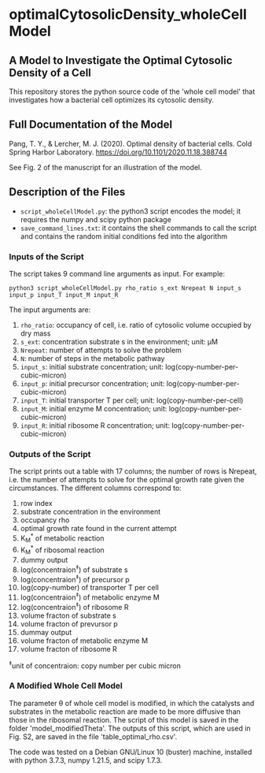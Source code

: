 # optimalCytosolicDensity_wholeCellModel

## A Model to Investigate the Optimal Cytosolic Density of a Cell

This repository stores the python source code of the 'whole cell model' that investigates how a bacterial cell optimizes its cytosolic density.

## Full Documentation of the Model

Pang, T. Y., & Lercher, M. J. (2020). Optimal density of bacterial cells. Cold Spring Harbor Laboratory. https://doi.org/10.1101/2020.11.18.388744

See Fig. 2 of the manuscript for an illustration of the model.

## Description of the Files

* `script_wholeCellModel.py`: the python3 script encodes the model; it requires the numpy and scipy python package
* `save_command_lines.txt`: it contains the shell commands to call the script and contains the random initial conditions fed into the algorithm

### Inputs of the Script

The script takes 9 command line arguments as input. For example:
```shell 
python3 script_wholeCellModel.py rho_ratio s_ext Nrepeat N input_s input_p input_T input_M input_R
```
The input arguments are:
1. `rho_ratio`: occupancy of cell, i.e. ratio of cytosolic volume occupied by dry mass
2. `s_ext`: concentration substrate s in the environment; unit: µM
3. `Nrepeat`: number of attempts to solve the problem
4. `N`: number of steps in the metabolic pathway
5. `input_s`: initial substrate concentration; unit: log(copy-number-per-cubic-micron)
6. `input_p`: initial precursor concentration; unit: log(copy-number-per-cubic-micron)
7. `input_T`: initial transporter T per cell; unit: log(copy-number-per-cell)
8. `input_M`: initial enzyme M concentration; unit: log(copy-number-per-cubic-micron)
9. `input_R`: initial ribosome R concentration; unit: log(copy-number-per-cubic-micron)

### Outputs of the Script

The script prints out a table with 17 columns; the number of rows is Nrepeat, i.e. the number of attempts to solve for the optimal growth rate given the circumstances. The different columns correspond to: 
1. row index
2. substrate concentration in the environment
3. occupancy rho
4. optimal growth rate found in the current attempt
5. K<sub>M</sub><sup>*</sup> of metabolic reaction
6. K<sub>M</sub><sup>*</sup> of ribosomal reaction
7. dummy output
8. log(concentraion<sup>‡</sup>) of substrate s
9. log(concentraion<sup>‡</sup>) of precursor p
10. log(copy-number) of transporter T per cell
11. log(concentraion<sup>‡</sup>) of metabolic enzyme M
12. log(concentraion<sup>‡</sup>) of ribosome R
13. volume fracton of substrate s
14. volume fracton of prevursor p
15. dummay output
16. volume fracton of metabolic enzyme M
17. volume fracton of ribosome R

<sup>‡</sup>unit of concentraion: copy number per cubic micron

### A Modified Whole Cell Model

The parameter θ of whole cell model is modified, in which the catalysts and substrates in the metabolic reaction are made to be more diffusive than those in the ribosomal reaction. The script of this model is saved in the folder 'model_modifiedTheta'. The outputs of this script, which are used in Fig. S2, are saved in the file 'table_optimal_rho.csv'.


The code was tested on a Debian GNU/Linux 10 (buster) machine, installed with python 3.7.3, numpy 1.21.5, and scipy 1.7.3.
